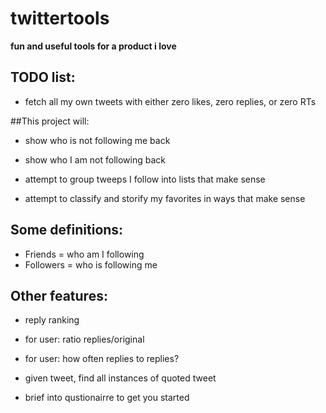 # twittertools
**fun and useful tools for a product i love**

## TODO list:
* fetch all my own tweets with either zero likes, zero replies, or zero RTs


##This project will:
- show who is not following me back
- show who I am not following back

- attempt to group tweeps I follow into lists that make sense
- attempt to classify and storify my favorites in ways that make sense

## Some definitions:
- Friends = who am I following
- Followers = who is following me

## Other features:
- reply ranking
- for user: ratio replies/original
- for user: how often replies to replies?
- given tweet, find all instances of quoted tweet


- brief into qustionairre to get you started
